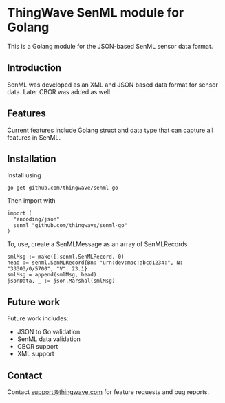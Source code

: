 # ThingWave SenML module for Golang
This is a Golang module for the JSON-based SenML sensor data format.

## Introduction
SenML was developed as an XML and JSON based data format for sensor data. Later CBOR was added as well.

## Features
Current features include  Golang struct and data type that can capture all features in SenML.

## Installation
Install using
```
go get github.com/thingwave/senml-go
```
Then import with
```
import (
  "encoding/json"
  senml "github.com/thingwave/senml-go"
)
```


To, use, create a SenMLMessage as an array of SenMLRecords
```
smlMsg := make([]senml.SenMLRecord, 0)
head := senml.SenMLRecord{Bn: "urn:dev:mac:abcd1234:", N: "33303/0/5700", "V": 23.1}
smlMsg = append(smlMsg, head)
jsonData, _ := json.Marshal(smlMsg)
```

## Future work
Future work includes:
 * JSON to Go validation
 * SenML data validation
 * CBOR support
 * XML support

## Contact
Contact support@thingwave.com for feature requests and bug reports.
